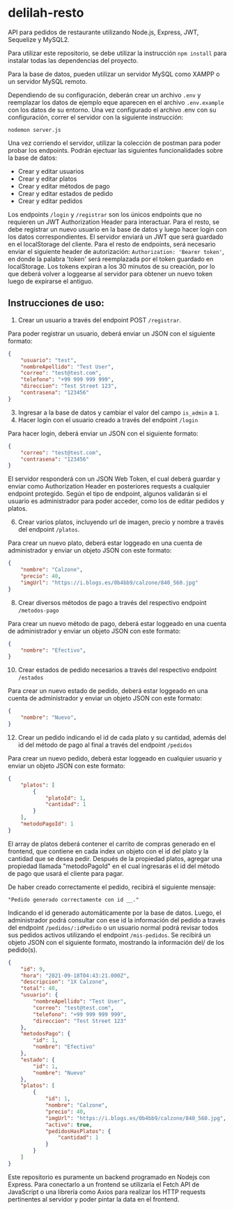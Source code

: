 # delilah-resto
API para pedidos de restaurante utilizando Node.js, Express, JWT, Sequelize y MySQL2.


Para utilizar este repositorio, se debe utilizar la instrucción `npm install` para instalar todas las dependencias del proyecto.

Para la base de datos, pueden utilizar un servidor MySQL como XAMPP o un servidor MySQL remoto.

Dependiendo de su configuración, deberán crear un archivo `.env` y reemplazar los datos de ejemplo eque aparecen en el archivo `.env.example` con los datos de su entorno.
Una vez configurado el archivo .env con su configuración, correr el servidor con la siguiente instrucción:

`nodemon server.js`

Una vez corriendo el servidor, utilizar la colección de postman para poder probar los endpoints. Podrán ejectuar las siguientes funcionalidades sobre la base de datos:

- Crear y editar usuarios
- Crear y editar platos
- Crear y editar métodos de pago
- Crear y editar estados de pedido
- Crear y editar pedidos

Los endpoints `/login` y `/registrar` son los únicos endpoints que no requieren un JWT Authorization Header para interactuar. Para el resto, se debe registrar un nuevo usuario en la base de datos y luego hacer login con los datos correspondientes. El servidor enviará un JWT que será guardado en el localStorage del cliente. Para el resto de endpoints, será necesario enviar el siguiente header de autorización: `Authorization: 'Bearer token'`, en donde la palabra 'token' será reemplazada por el token guardado en localStorage. Los tokens expiran a los 30 minutos de su creación, por lo que deberá volver a loggearse al servidor para obtener un nuevo token luego de expirarse el antiguo.

## Instrucciones de uso:

1. Crear un usuario a través del endpoint POST `/registrar`.

Para poder registrar un usuario, deberá enviar un JSON con el siguiente formato:
```json
{
    "usuario": "test",
    "nombreApellido": "Test User",
    "correo": "test@test.com",
    "telefono": "+99 999 999 999",
    "direccion": "Test Street 123",
    "contrasena": "123456"
}
```

3. Ingresar a la base de datos y cambiar el valor del campo `is_admin` a `1`.
4. Hacer login con el usuario creado a través del endpoint `/login`

Para hacer login, deberá enviar un JSON con el siguiente formato:
```json
{
    "correo": "test@test.com",
    "contrasena": "123456" 
}
```

El servidor responderá con un JSON Web Token, el cual deberá guardar y enviar como Authorization Header en posteriores requests a cualquier endpoint protegido. Según el tipo de endpoint, algunos validarán si el usuario es administrador para poder acceder, como los de editar pedidos y platos.

6. Crear varios platos, incluyendo url de imagen, precio y nombre a través del endpoint `/platos`.

Para crear un nuevo plato, deberá estar loggeado en una cuenta de administrador y enviar un objeto JSON con este formato:
```json
{
    "nombre": "Calzone",
    "precio": 40,
    "imgUrl": "https://i.blogs.es/0b4bb9/calzone/840_560.jpg"
}
```

8. Crear diversos métodos de pago a través del respectivo endpoint `/metodos-pago`

Para crear un nuevo método de pago, deberá estar loggeado en una cuenta de administrador y enviar un objeto JSON con este formato:
```json
{
    "nombre": "Efectivo",
}
```

10. Crear estados de pedido necesarios a través del respectivo endpoint `/estados`

Para crear un nuevo estado de pedido, deberá estar loggeado en una cuenta de administrador y enviar un objeto JSON con este formato:
```json
{
    "nombre": "Nuevo",
}
```

12. Crear un pedido indicando el id de cada plato y su cantidad, además del id del método de pago al final a través del endpoint `/pedidos`

Para crear un nuevo pedido, deberá estar loggeado en cualquier usuario y enviar un objeto JSON con este formato:
```json
{
    "platos": [
        {
            "platoId": 1,
            "cantidad": 1
        }
    ],
    "metodoPagoId": 1
}
```

El array de platos deberá contener el carrito de compras generado en el frontend, que contiene en cada index un objeto con el id del plato y la cantidad que se desea pedir. Después de la propiedad platos, agregar una propiedad llamada "metodoPagoId" en el cual ingresarás el id del método de pago que usará el cliente para pagar.

De haber creado correctamente el pedido, recibirá el siguiente mensaje:

`"Pedido generado correctamente con id __."`

Indicando el id generado automáticamente por la base de datos. Luego, el administrador podrá consultar con ese id la información del pedido a través del endpoint `/pedidos/:idPedido` o un usuario normal podrá revisar todos sus pedidos activos utilizando el endpoint `/mis-pedidos`. Se recibirá un objeto JSON con el siguiente formato, mostrando la información del/ de los pedido(s).

```json
{
    "id": 9,
    "hora": "2021-09-18T04:43:21.000Z",
    "descripcion": "1X Calzone",
    "total": 40,
    "usuario": {
        "nombreApellido": "Test User",
        "correo": "test@test.com",
        "telefono": "+99 999 999 999",
        "direccion": "Test Street 123"
    },
    "metodosPago": {
        "id": 1,
        "nombre": "Efectivo"
    },
    "estado": {
        "id": 1,
        "nombre": "Nuevo"
    },
    "platos": [
        {
            "id": 1,
            "nombre": "Calzone",
            "precio": 40,
            "imgUrl": "https://i.blogs.es/0b4bb9/calzone/840_560.jpg",
            "activo": true,
            "pedidosHasPlatos": {
                "cantidad": 1
            }
        }
    ]
}
```


Este repositorio es puramente un backend programado en Nodejs con Express. Para conectarlo a un frontend se utilizaría el Fetch API de JavaScript o una librería como Axios para realizar los HTTP requests pertinentes al servidor y poder pintar la data en el frontend.
